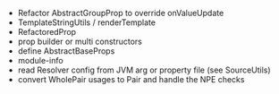 - Refactor AbstractGroupProp to override onValueUpdate
- TemplateStringUtils / renderTemplate
- RefactoredProp
- prop builder or multi constructors
- define AbstractBaseProps
- module-info
- read Resolver config from JVM arg or property file (see SourceUtils)
- convert WholePair usages to Pair and handle the NPE checks
